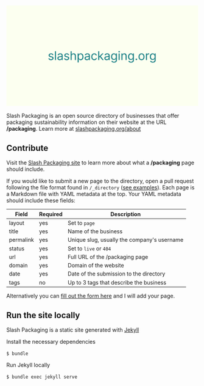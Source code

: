 ![Slash Packaging](/assets/cover.png)

Slash Packaging is an open source directory of businesses that offer packaging sustainability information on their website at the URL **/packaging**. Learn more at [slashpackaging.org/about](https://www.slashpackaging.org/about)

## Contribute

Visit the [Slash Packaging site](https://www.slashpackaging.org/about) to learn more about what a **/packaging** page should include.

If you would like to submit a new page to the directory, open a pull request following the file format found in `/_directory` ([see examples](https://github.com/kepano/slashpackaging/tree/main/_directory)). Each page is a Markdown file with YAML metadata at the top. Your YAML metadata should include these fields:

| Field     | Required | Description                                 |
| --------- | -------- | ------------------------------------------- |
| layout    | yes      | Set to `page`                               |
| title     | yes      | Name of the business                        |
| permalink | yes      | Unique slug, usually the company's username | 
| status    | yes      | Set to `live` or `404`                      |
| url       | yes      | Full URL of the /packaging page             |
| domain    | yes      | Domain of the website                       |
| date      | yes      | Date of the submission to the directory     |
| tags      | no       | Up to 3 tags that describe the business     |

Alternatively you can [fill out the form here](https://airtable.com/shrBfYGhy7OGUb40S) and I will add your page.

## Run the site locally

Slash Packaging is a static site generated with [Jekyll](https://jekyllrb.com/)

Install the necessary dependencies

```
$ bundle
```

Run Jekyll locally

```
$ bundle exec jekyll serve
```